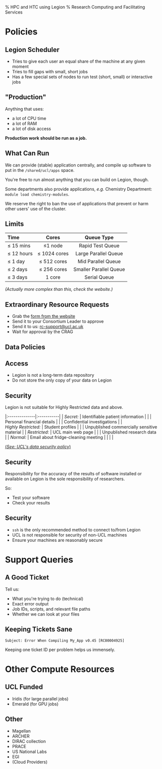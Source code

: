 % HPC and HTC using Legion
% Research Computing and Facilitating Services

Policies
========

## Legion Scheduler

* Tries to give each user an equal share of the machine at any given moment
* Tries to fill gaps with small, short jobs
* Has a few special sets of nodes to run test (short, small) or interactive jobs


## "Production"

Anything that uses:

* a lot of CPU time
* a lot of RAM
* a lot of disk access 

**Production work should be run as a job.**


What Can Run
------------

We can provide (stable) application centrally, and compile up software to put in the `/shared/ucl/apps` space.

You're free to run almost anything that you can build on Legion, though.

Some departments also provide applications, *e.g.* Chemistry Department: `module load chemistry-modules`.

We reserve the right to ban the use of applications that prevent or harm other users' use of the cluster.


Limits
------

| Time | Cores | Queue Type |
|:-----|:-----:|:----------:|
| ≤ 15 mins  | ≤1 node      | Rapid Test Queue       |
| ≤ 12 hours | ≤ 1024 cores | Large Parallel Queue   |
| ≤ 1 day    | ≤ 512 cores  | Mid Parallel Queue     |
| ≤ 2 days   | ≤ 256 cores  | Smaller Parallel Queue |
| ≤ 3 days   | 1 core       | Serial Queue           |

*(Actually more complex than this, check the website.)*

## Extraordinary Resource Requests

* Grab the [form from the website](http://www.ucl.ac.uk/isd/staff/research_services/research-computing/services/legion-upgrade/resource_allocation/#requests)
* Send it to your Consortium Leader to approve
* Send it to us: [rc-support@ucl.ac.uk](mailto:rc-support@ucl.ac.uk)
* Wait for approval by the CRAG


Data Policies
-------------


Access
------

* Legion is not a long-term data repository
* Do not store the only copy of your data on Legion 


Security
--------

Legion is not suitable for Highly Restricted data and above.

|:--------------|:-----------|
| *Secret:*            | Identifiable patient information            |
|                     | Personal financial details                  |
|                     | Confidential investigations                 |
| *Highly Restricted:* | Student profiles                            |
|                     | Unpublished commercially sensitive material |
| *Restricted:*        | UCL main web page                           |
|                     | Unpublished research data                   |
| *Normal:*            | Email about fridge-cleaning meeting         |
|                     |                                             |

[(*See: UCL's data security policy*)](http://www.ucl.ac.uk/informationsecurity/policy/internal-policy/Guidelines10)

Security
--------

Responsibility for the accuracy of the results of software installed or available on Legion is the sole responsibility of researchers.

So:

* Test your software
* Check your results


Security
--------

* `ssh` is the only recommended method to connect to/from Legion
* UCL is not responsible for security of non-UCL machines
* Ensure your machines are reasonably secure


Support Queries
===============

A Good Ticket
-------------

Tell us:

 * What you're trying to do (technical)
 * Exact error output
 * Job IDs, scripts, and relevant file paths
 * Whether we can look at your files

Keeping Tickets Sane
--------------------

`Subject: Error When Compiling My_App v0.45 [RC00004925]`

Keeping one ticket ID per problem helps us immensely.


Other Compute Resources
===============

UCL Funded
----------

* Iridis (for large parallel jobs)
* Emerald (for GPU jobs)

Other
-----

* Magellan
* ARCHER
* DIRAC collection
* PRACE
* US National Labs
* EGI
* (Cloud Providers)


